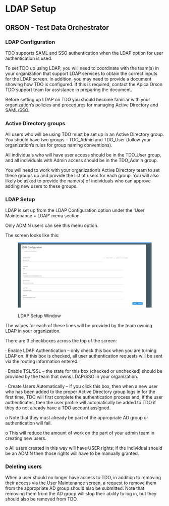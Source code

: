 # LDAP Setup

## ORSON - Test Data Orchestrator

### LDAP Configuration

TDO supports SAML and SSO authentication when the LDAP option for user authentication is used.

&#x20;

To set TDO up using LDAP, you will need to coordinate with the team(s) in your organization that support LDAP services to obtain the correct inputs for the LDAP screen.  In addition, you may need to provide a document showing how TDO is configured.  If this is required, contact the Apica Orson TDO support team for assistance in preparing the document.

&#x20;

Before setting up LDAP on TDO you should become familiar with your organization’s policies and procedures for managing Active Directory and SAML/SSO.

### &#x20;Active Directory groups

All users who will be using TDO must be set up in an Active Directory group. You should have two groups – TDO\_Admin and TDO\_User (follow your organization’s rules for group naming conventions).

&#x20;

All individuals who will have user access should be in the TDO\_User group, and all individuals with Admin access should be in the TDO\_Admin group.

&#x20;

You will need to work with your organization’s Active Directory team to set these groups up and provide the list of users for each group.  You will also likely be asked to provide the name(s) of individuals who can approve adding new users to these groups.

&#x20;&#x20;

### LDAP Setup

LDAP is set up from the LDAP Configuration option under the ‘User Maintenance + LDAP’ menu section.&#x20;

&#x20;

Only ADMIN users can see this menu option.

&#x20;

The screen looks like this:

&#x20;

<figure><img src="../../../.gitbook/assets/image (358).png" alt=""><figcaption><p>LDAP Setup Window</p></figcaption></figure>

&#x20;

The values for each of these lines will be provided by the team owning LDAP in your organization.&#x20;

&#x20;

There are 3 checkboxes across the top of the screen:

·       Enable LDAP Authentication – only check this box when you are turning LDAP on.  If this box is checked, all user authentication requests will be sent via the routing information entered.&#x20;

·       Enable TSL/SSL – the state for this box (checked or unchecked) should be provided by the team that owns LDAP/SSO in your organization.

·       Create Users Automatically – if you click this box, then when a new user who has been added to the proper Active Directory group logs in for the first time, TDO will first complete the authentication process and, if the user authenticates, then the user profile will automatically be added to TDO if they do not already have a TDO account assigned.

o   Note that they must already be part of the appropriate AD group or authentication will fail.

o   This will reduce the amount of work on the part of your admin team in creating new users.

o   All users created in this way will have USER rights; if the individual should be an ADMIN then those rights will have to be manually granted.

&#x20;

### Deleting users

When a user should no longer have access to TDO, in addition to removing their access via the User Maintenance screen, a request to remove them from the appropriate AD group should also be submitted.  Note that removing them from the AD group will stop their ability to log in, but they should also be removed from TDO.
